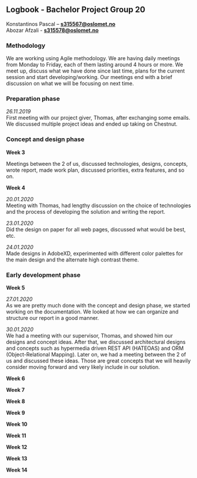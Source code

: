 ## Logbook - Bachelor Project Group 20

Konstantinos Pascal – **s315567@oslomet.no**\
Abozar Afzali - **s315578@oslomet.no**

### Methodology

We are working using Agile methodology. We are having daily meetings from Monday to Friday, each of them lasting around 4 hours or more. We meet up, discuss what we have done since last time, plans for the current session and start developing/working. Our meetings end with a brief discussion on what we will be focusing on next time.

### Preparation phase

*26.11.2019*\
First meeting with our project giver, Thomas, after exchanging some emails. We discussed multiple project ideas and ended up taking on Chestnut.

### Concept and design phase

**Week 3**

Meetings between the 2 of us, discussed technologies, designs, concepts, wrote report, made work plan, discussed priorities, extra features, and so on.

**Week 4**

*20.01.2020*\
Meeting with Thomas, had lengthy discussion on the choice of technologies and the process of developing the solution and writing the report.

*23.01.2020*\
Did the design on paper for all web pages, discussed what would be best, etc.

*24.01.2020*\
Made designs in AdobeXD, experimented with different color palettes for the main design and the alternate high contrast theme.

### Early development phase

**Week 5**

*27.01.2020*\
As we are pretty much done with the concept and design phase, we started working on the documentation. We looked at how we can organize and structure our report in a good manner.

*30.01.2020*\
We had a meeting with our supervisor, Thomas, and showed him our designs and concept ideas. After that, we discussed architectural designs and concepts such as hypermedia driven REST API (HATEOAS) and ORM (Object-Relational Mapping). Later on, we had a meeting between the 2 of us and discussed these ideas. Those are great concepts that we will heavily consider moving forward and very likely include in our solution.

**Week 6**

**Week 7**

**Week 8**

**Week 9**

**Week 10**

**Week 11**

**Week 12**

**Week 13**

**Week 14**